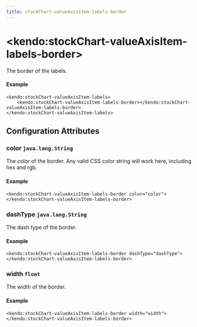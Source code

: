 ```yaml
---
title: stockChart-valueAxisItem-labels-border
---
```


# \<kendo:stockChart-valueAxisItem-labels-border\>

The border of the labels.

#### Example
    <kendo:stockChart-valueAxisItem-labels>
        <kendo:stockChart-valueAxisItem-labels-border></kendo:stockChart-valueAxisItem-labels-border>
    </kendo:stockChart-valueAxisItem-labels>

## Configuration Attributes

### color `java.lang.String`

The color of the border. Any valid CSS color string will work here, including
hex and rgb.

#### Example
    <kendo:stockChart-valueAxisItem-labels-border color="color">
    </kendo:stockChart-valueAxisItem-labels-border>

### dashType `java.lang.String`

The dash type of the border.

#### Example
    <kendo:stockChart-valueAxisItem-labels-border dashType="dashType">
    </kendo:stockChart-valueAxisItem-labels-border>

### width `float`

The width of the border.

#### Example
    <kendo:stockChart-valueAxisItem-labels-border width="width">
    </kendo:stockChart-valueAxisItem-labels-border>

